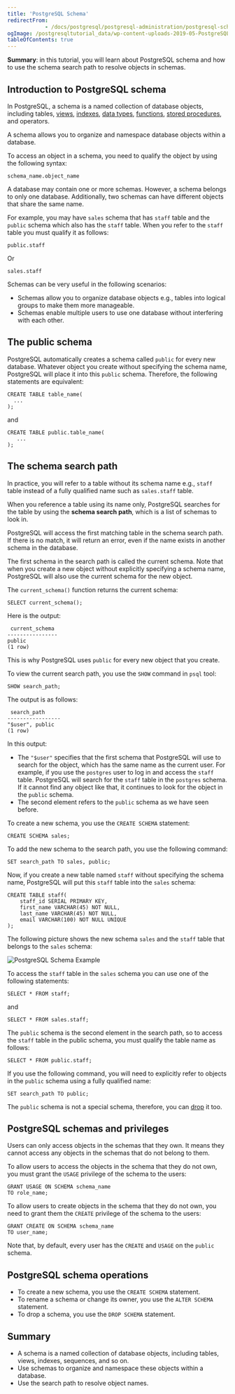 ```yaml
---
title: 'PostgreSQL Schema'
redirectFrom: 
            - /docs/postgresql/postgresql-administration/postgresql-schema
ogImage: /postgresqltutorial_data/wp-content-uploads-2019-05-PostgreSQL-Schema-Example.png
tableOfContents: true
---
```


**Summary**: in this tutorial, you will learn about PostgreSQL schema and how to use the schema search path to resolve objects in schemas.

## Introduction to PostgreSQL schema

In PostgreSQL, a schema is a named collection of database objects, including tables, [views](/docs/postgresql/postgresql-views), [indexes](/docs/postgresql/postgresql-indexes), [data types](/docs/postgresql/postgresql-data-types), [functions](/docs/postgresql/postgresql-plpgsql/postgresql-create-function), [stored procedures](/docs/postgresql/postgresql-plpgsql/postgresql-create-procedure), and operators.

A schema allows you to organize and namespace database objects within a database.

To access an object in a schema, you need to qualify the object by using the following syntax:

```
schema_name.object_name
```

A database may contain one or more schemas. However, a schema belongs to only one database. Additionally, two schemas can have different objects that share the same name.

For example, you may have `sales` schema that has `staff` table and the `public` schema which also has the `staff` table. When you refer to the `staff` table you must qualify it as follows:

```
public.staff
```

Or

```
sales.staff
```

Schemas can be very useful in the following scenarios:

- Schemas allow you to organize database objects e.g., tables into logical groups to make them more manageable.
- Schemas enable multiple users to use one database without interfering with each other.

## The public schema

PostgreSQL automatically creates a schema called `public` for every new database. Whatever object you create without specifying the schema name, PostgreSQL will place it into this `public` schema. Therefore, the following statements are equivalent:

```
CREATE TABLE table_name(
  ...
);
```

and

```
CREATE TABLE public.table_name(
   ...
);
```

## The schema search path

In practice, you will refer to a table without its schema name e.g., `staff` table instead of a fully qualified name such as `sales.staff` table.

When you reference a table using its name only, PostgreSQL searches for the table by using the **schema search path**, which is a list of schemas to look in.

PostgreSQL will access the first matching table in the schema search path. If there is no match, it will return an error, even if the name exists in another schema in the database.

The first schema in the search path is called the current schema. Note that when you create a new object without explicitly specifying a schema name, PostgreSQL will also use the current schema for the new object.

The `current_schema()` function returns the current schema:

```
SELECT current_schema();
```

Here is the output:

```
 current_schema
----------------
public
(1 row)
```

This is why PostgreSQL uses `public` for every new object that you create.

To view the current search path, you use the `SHOW` command in `psql` tool:

```
SHOW search_path;
```

The output is as follows:

```
 search_path
-----------------
"$user", public
(1 row)
```

In this output:

- The `"$user"` specifies that the first schema that PostgreSQL will use to search for the object, which has the same name as the current user. For example, if you use the `postgres` user to log in and access the `staff` table. PostgreSQL will search for the `staff` table in the `postgres` schema. If it cannot find any object like that, it continues to look for the object in the `public` schema.
- The second element refers to the `public` schema as we have seen before.

To create a new schema, you use the `CREATE SCHEMA` statement:

```
CREATE SCHEMA sales;
```

To add the new schema to the search path, you use the following command:

```
SET search_path TO sales, public;
```

Now, if you create a new table named `staff` without specifying the schema name, PostgreSQL will put this `staff` table into the `sales` schema:

```
CREATE TABLE staff(
    staff_id SERIAL PRIMARY KEY,
    first_name VARCHAR(45) NOT NULL,
    last_name VARCHAR(45) NOT NULL,
    email VARCHAR(100) NOT NULL UNIQUE
);
```

The following picture shows the new schema `sales` and the `staff` table that belongs to the `sales` schema:

![PostgreSQL Schema Example](/postgresqltutorial_data/wp-content-uploads-2019-05-PostgreSQL-Schema-Example.png)

To access the `staff` table in the `sales` schema you can use one of the following statements:

```
SELECT * FROM staff;
```

and

```
SELECT * FROM sales.staff;
```

The `public` schema is the second element in the search path, so to access the `staff` table in the public schema, you must qualify the table name as follows:

```
SELECT * FROM public.staff;
```

If you use the following command, you will need to explicitly refer to objects in the `public` schema using a fully qualified name:

```
SET search_path TO public;
```

The `public` schema is not a special schema, therefore, you can [drop](/docs/postgresql/postgresql-administration/postgresql-drop-schema) it too.

## PostgreSQL schemas and privileges

Users can only access objects in the schemas that they own. It means they cannot access any objects in the schemas that do not belong to them.

To allow users to access the objects in the schema that they do not own, you must grant the `USAGE` privilege of the schema to the users:

```
GRANT USAGE ON SCHEMA schema_name
TO role_name;
```

To allow users to create objects in the schema that they do not own, you need to grant them the `CREATE` privilege of the schema to the users:

```
GRANT CREATE ON SCHEMA schema_name
TO user_name;
```

Note that, by default, every user has the `CREATE` and `USAGE` on the `public` schema.

## PostgreSQL schema operations

- To create a new schema, you use the `CREATE SCHEMA` statement.
- To rename a schema or change its owner, you use the `ALTER SCHEMA` statement.
- To drop a schema, you use the `DROP SCHEMA` statement.

## Summary

- A schema is a named collection of database objects, including tables, views, indexes, sequences, and so on.
- Use schemas to organize and namespace these objects within a database.
- Use the search path to resolve object names.
